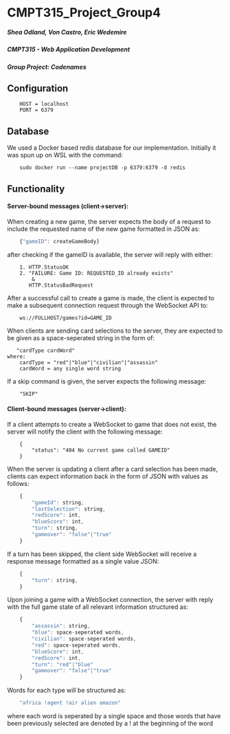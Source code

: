 # CMPT315_Project_Group4
##### Shea Odland, Von Castro, Eric Wedemire
##### CMPT315 - Web Application Development
##### Group Project: Codenames


## Configuration
```
    HOST = localhost
    PORT = 6379
```
## Database

We used a Docker based redis database for our implementation. Initially it was spun up on WSL with the command:
```
    sudo docker run --name projectDB -p 6379:6379 -d redis
```

## Functionality

#### Server-bound messages (client->server):
When creating a new game, the server expects the body of a request to include the requested name of the new game formatted in JSON as:
```javascript
    {"gameID": createGameBody}
```
after checking if the gameID is available, the server will reply with
either:
```
    1. HTTP.StatusOK
    2. "FAILURE: Game ID: REQUESTED_ID already exists"
        &
       HTTP.StatusBadRequest
```

After a successful call to create a game is made, the client is expected to make a subsequent connection request through the WebSocket API to:
```
    ws://FULLHOST/games?id=GAME_ID
```

When clients are sending card selections to the server, they are expected to be given as a space-seperated string in the form of:
```golang
   "cardType cardWord"
where:
    cardType = "red"|"blue"|"civilian"|"assassin"
    cardWord = any single word string  
```

If a skip command is given, the server expects the following message:
```golang
    "SKIP"
```
#### Client-bound messages (server->client):
If a client attempts to create a WebSocket to game that does not exist, the server will notify the client with the following message:
```golang
    {
        "status": "404 No current game called GAMEID"
    }
```

When the server is updating a client after a card selection has been made, clients can expect information back in the form of JSON with values as follows:
```javascript
    {
        "gameId": string,
        "lastSelection": string,
        "redScore": int,
        "blueScore": int,
        "turn": string,
        "gameover": "false"|"true"
    } 
```

If a turn has been skipped, the client side WebSocket will receive a response message formatted as a single value JSON:
```javascript
    {
        "turn": string,
    }

```

Upon joining a game with a WebSocket connection, the server with reply with the full game state of all relevant information structured as:
```javascript
    {
        "assassin": string,
        "blue": space-seperated words,
        "civilian": space-seperated words,
        "red": space-seperated words,
        "blueScore": int,
        "redScore": int,
        "turn": "red"|"blue"
        "gameover": "false"|"true"
    }
```

Words for each type will be structured as:
```javascript
    "africa !agent !air alien amazon"
```
where each word is seperated by a single space and those words that have been previously selected are denoted by a ! at the beginning of the word

